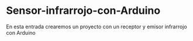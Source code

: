 # Sensor-infrarrojo-con-Arduino
En esta entrada crearemos un proyecto con un receptor y emisor infrarrojo con Arduino
